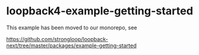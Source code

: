 # loopback4-example-getting-started

This example has been moved to our monorepo, see

https://github.com/strongloop/loopback-next/tree/master/packages/example-getting-started

